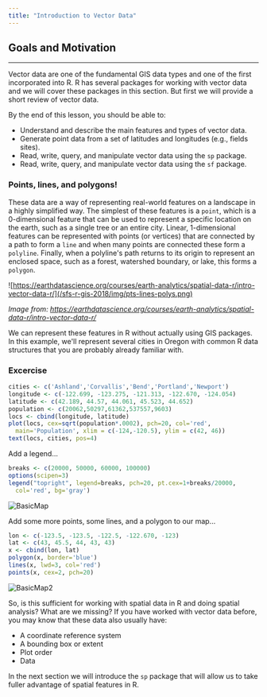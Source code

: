 ```yaml
---
title: "Introduction to Vector Data"
---
```


## Goals and Motivation

----

Vector data are one of the fundamental GIS data types and one of the first incorporated into R. R has several packages for working with vector data and we will cover these packages in this section. But first we will provide a short review of vector data.    

By the end of this lesson, you should be able to:

* Understand and describe the main features and types of vector data.
* Generate point data from a set of latitudes and longitudes (e.g., fields sites). 
* Read, write, query, and manipulate vector data using the `sp` package.
* Read, write, query, and manipulate vector data using the `sf` package.

### Points, lines, and polygons!

These data are a way of representing real-world features on a landscape in a highly simplified way. The simplest of these features is a `point`, which is a 0-dimensional feature that can be used to represent a specific location on the earth, such as a single tree or an entire city. Linear, 1-dimensional features can be represented with points (or vertices) that are connected by a path to form a `line` and when many points are connected these form a `polyline`. Finally, when a polyline's path returns to its origin to represent an enclosed space, such as a forest, watershed boundary, or lake, this forms a `polygon`.

![https://earthdatascience.org/courses/earth-analytics/spatial-data-r/intro-vector-data-r/](/sfs-r-gis-2018/img/pts-lines-polys.png)

*Image from: https://earthdatascience.org/courses/earth-analytics/spatial-data-r/intro-vector-data-r/*

We can represent these features in R without actually using GIS packages. In this example, we'll represent several cities in Oregon with common R data structures that you are probably already familiar with.

### Excercise

```r
cities <- c('Ashland','Corvallis','Bend','Portland','Newport')
longitude <- c(-122.699, -123.275, -121.313, -122.670, -124.054)
latitude <- c(42.189, 44.57, 44.061, 45.523, 44.652)
population <- c(20062,50297,61362,537557,9603)
locs <- cbind(longitude, latitude) 
plot(locs, cex=sqrt(population*.0002), pch=20, col='red', 
  main='Population', xlim = c(-124,-120.5), ylim = c(42, 46))
text(locs, cities, pos=4)
```

Add a legend...

```r
breaks <- c(20000, 50000, 60000, 100000)
options(scipen=3)
legend("topright", legend=breaks, pch=20, pt.cex=1+breaks/20000, 
  col='red', bg='gray')
```

![BasicMap](/AWRA_GIS_R_Workshop/figure/BasicMap.png)

Add some more points, some lines, and a polygon to our map...

```r
lon <- c(-123.5, -123.5, -122.5, -122.670, -123)
lat <- c(43, 45.5, 44, 43, 43)
x <- cbind(lon, lat)
polygon(x, border='blue')
lines(x, lwd=3, col='red')
points(x, cex=2, pch=20)
```

![BasicMap2](/AWRA_GIS_R_Workshop/figure/BasicMap2.png)


So, is this sufficient for working with spatial data in R and doing spatial analysis?  What are we missing? If you have worked with vector data before, you may know that these data also usually have: 

- A coordinate reference system
- A bounding box or extent
- Plot order
- Data

In the next section we will introduce the `sp` package that will allow us to take fuller advantage of spatial features in R.
